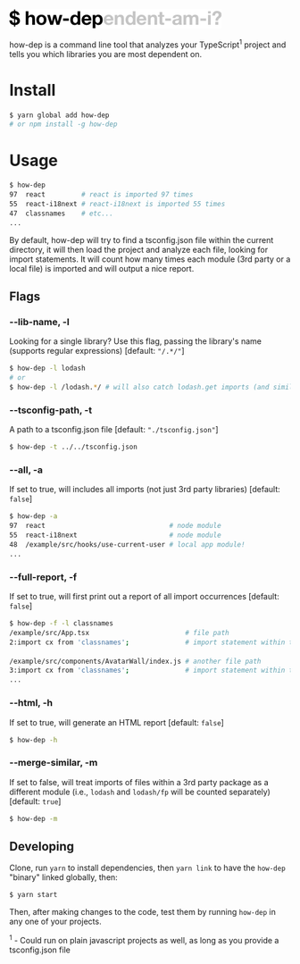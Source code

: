 <img title="How-Dep" src="/logo.png" width="380">

how-dep is a command line tool that analyzes your TypeScript<sup>1</sup> project and tells you which libraries you are most dependent on.

# Install

```sh
$ yarn global add how-dep
# or npm install -g how-dep
```

# Usage

```sh
$ how-dep
97  react         # react is imported 97 times
55  react-i18next # react-i18next is imported 55 times
47  classnames    # etc...
...
```

By default, how-dep will try to find a tsconfig.json file within the current directory, it will then load the project and analyze each file, looking for import statements. It will count how many times each module (3rd party or a local file) is imported and will output a nice report.

## Flags

### --lib-name, -l

Looking for a single library? Use this flag, passing the library's name (supports regular expressions) [default: `"/.*/"`]

```sh
$ how-dep -l lodash
# or
$ how-dep -l /lodash.*/ # will also catch lodash.get imports (and similar)
```

### --tsconfig-path, -t

A path to a tsconfig.json file [default: `"./tsconfig.json"`]

```sh
$ how-dep -t ../../tsconfig.json
```

### --all, -a

If set to true, will includes all imports (not just 3rd party libraries) [default: `false`]

```sh
$ how-dep -a
97  react                               # node module
55  react-i18next                       # node module
48  /example/src/hooks/use-current-user # local app module!
...
```

### --full-report, -f

If set to true, will first print out a report of all import occurrences [default: `false`]

```sh
$ how-dep -f -l classnames
/example/src/App.tsx                        # file path
2:import cx from 'classnames';              # import statement within that file

/example/src/components/AvatarWall/index.js # another file path
3:import cx from 'classnames';              # import statement within that file
...
```

### --html, -h

If set to true, will generate an HTML report [default: `false`]

```sh
$ how-dep -h
```

### --merge-similar, -m

If set to false, will treat imports of files within a 3rd party package as a different module (i.e., `lodash` and `lodash/fp` will be counted separately) [default: `true`]

```sh
$ how-dep -m
```

## Developing

Clone, run `yarn` to install dependencies, then `yarn link` to have the `how-dep` "binary" linked globally, then:

```sh
$ yarn start
```

Then, after making changes to the code, test them by running `how-dep` in any one of your projects.

<sup>1</sup> - Could run on plain javascript projects as well, as long as you provide a tsconfig.json file
